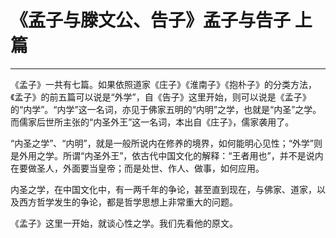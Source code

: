 # 《孟子与滕文公、告子》孟子与告子 上篇

------

《孟子》一共有七篇。如果依照道家《庄子》《淮南子》《抱朴子》的分类方法，《孟子》的前五篇可以说是“外学”，自《告子》这里开始，则可以说是《孟子》的“内学”。“内学”这一名词，亦见于佛家五明的“内明”之学，也就是“内圣”之学。而儒家后世所主张的“内圣外王”这一名词，本出自《庄子》，儒家袭用了。

“内圣之学”、“内明”，就是一般所说内在修养的境界，如何能明心见性；“外学”则是外用之学。所谓“内圣外王”，依古代中国文化的解释：“王者用也”，并不是说内在要做圣人，外面要当皇帝；而是处世、作人、做事，如何应用。

内圣之学，在中国文化中，有一两千年的争论，甚至直到现在，与佛家、道家，以及西方哲学发生的争论，都是哲学思想上非常重大的问题。

《孟子》这里一开始，就谈心性之学。我们先看他的原文。